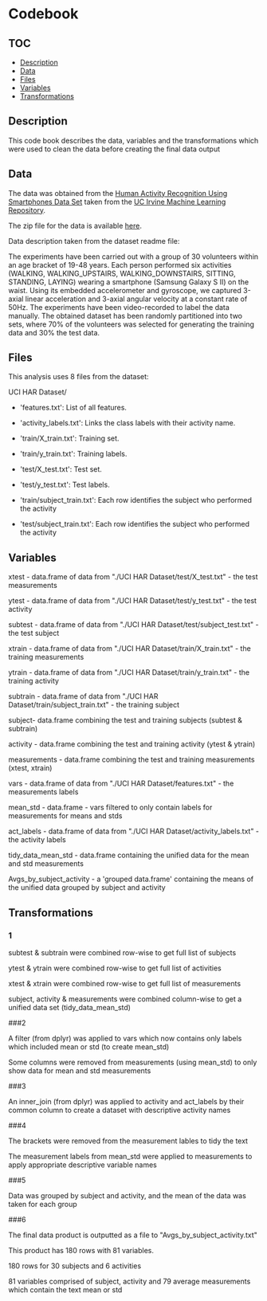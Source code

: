# Codebook


## TOC

* [Description](#Description)
* [Data](#Data)
* [Files](#Files)
* [Variables](#Variables)
* [Transformations](#Transformations)


<a id="Description"></a>
## Description

This code book describes the data, variables and the transformations which were used to clean the data before creating the final data output

<a id="Data"></a>
## Data

The data was obtained from the [Human Activity Recognition Using Smartphones Data Set](http://archive.ics.uci.edu/ml/datasets/Human+Activity+Recognition+Using+Smartphones) taken from the [UC Irvine Machine Learning Repository](http://archive.ics.uci.edu/ml/index.html).

The zip file for the data is available [here](https://d396qusza40orc.cloudfront.net/getdata%2Fprojectfiles%2FUCI%20HAR%20Dataset.zip).

Data description taken from the dataset readme file:

The experiments have been carried out with a group of 30 volunteers within an age bracket of 19-48 years. Each person performed six activities (WALKING, WALKING_UPSTAIRS, WALKING_DOWNSTAIRS, SITTING, STANDING, LAYING) wearing a smartphone (Samsung Galaxy S II) on the waist. Using its embedded accelerometer and gyroscope, we captured 3-axial linear acceleration and 3-axial angular velocity at a constant rate of 50Hz. The experiments have been video-recorded to label the data manually. The obtained dataset has been randomly partitioned into two sets, where 70% of the volunteers was selected for generating the training data and 30% the test data. 

<a id="Files"></a>
## Files
This analysis uses 8 files from the dataset:

UCI HAR Dataset/

* 'features.txt': List of all features.

* 'activity_labels.txt': Links the class labels with their activity name.

* 'train/X_train.txt': Training set.

* 'train/y_train.txt': Training labels.

* 'test/X_test.txt': Test set.

* 'test/y_test.txt': Test labels.

* 'train/subject_train.txt': Each row identifies the subject who performed the activity

* 'test/subject_train.txt': Each row identifies the subject who performed the activity

<a id="Variables"></a>
## Variables

xtest -  data.frame of data from "./UCI HAR Dataset/test/X_test.txt" - the test measurements

ytest -  data.frame of data from "./UCI HAR Dataset/test/y_test.txt" - the test activity

subtest -  data.frame of data from "./UCI HAR Dataset/test/subject_test.txt" - the test subject 

xtrain -  data.frame of data from "./UCI HAR Dataset/train/X_train.txt" - the training measurements

ytrain -  data.frame of data from "./UCI HAR Dataset/train/y_train.txt" - the training activity

subtrain -  data.frame of data from "./UCI HAR Dataset/train/subject_train.txt" - the training subject

subject- data.frame combining the test and training subjects (subtest & subtrain)

activity - data.frame combining the test and training activity (ytest & ytrain)

measurements - data.frame combining the test and training measurements (xtest, xtrain)

vars - data.frame of data from "./UCI HAR Dataset/features.txt" - the measurements labels

mean_std - data.frame - vars filtered to only contain labels for measurements for means and stds

act\_labels - data.frame of data from "./UCI HAR Dataset/activity_labels.txt" - the activity labels

tidy\_data\_mean_std - data.frame containing the unified data for the mean and std measurements

Avgs\_by\_subject_activity - a 'grouped data.frame' containing the means of the unified data grouped by subject and activity

<a id="Transformations"></a>
## Transformations

### 1

subtest & subtrain were combined row-wise to get full list of subjects

ytest & ytrain were combined row-wise to get full list of activities

xtest & xtrain were combined row-wise to get full list of measurements

subject, activity & measurements were combined column-wise to get a unified data set (tidy\_data\_mean\_std)

###2

A filter (from dplyr) was applied to vars which now contains only labels which included mean or std (to create mean_std)

Some columns were removed from measurements (using mean_std) to only show data for mean and std measurements

###3

An inner\_join (from dplyr) was applied to activity and act_labels by their common column to create a dataset with descriptive activity names

###4

The brackets were removed from the measurement lables to tidy the text

The measurement labels from mean_std were applied to measurements to apply appropriate descriptive variable names

###5

Data was grouped by subject and activity, and the mean of the data was taken for each group

###6

The final data product is outputted as a file to "Avgs_by_subject_activity.txt"

This product has 180 rows with 81 variables.

180 rows for 30 subjects and 6 activities

81 variables comprised of subject, activity and 79 average measurements which contain the text mean or std